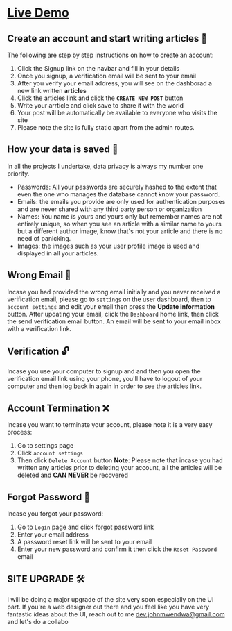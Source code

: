 # [Live Demo](https://developers-home.vercel.app/)

## Create an account and start writing articles 📝
The following are step by step instructions on how to create an account:
1. Click the Signup link on the navbar and fill in your details
2. Once you signup, a verification email will be sent to your email
3. After you verify your email address, you will see on the dashborad a new link written **articles**
4. Click the articles link and click the **`CREATE NEW POST`** button
5. Write your arrticle and click save to share it with the world
6. Your post will be automatically be available to everyone who visits the site
7. Please note the site is fully static apart from the admin routes.

## How your data is saved 🔐
In all the projects I undertake, data privacy is always my number one priority.
- Passwords: All your passwords are securely hashed to the extent that even  the one who manages the database cannot know your password.
- Emails: the emails you provide are only used for authentication purposes and are never shared with any third party person or organization
- Names: You name is yours and yours only but remember names are not entirely unique, so when you see an article with a similar name to yours but a different author image, know that's not your article and there is no need of panicking.
- Images: the images such as your user profile image is used and displayed in all your articles.

## Wrong Email 📧
Incase you had provided the wrong email initially and you never received a verification email, please go to `settings` on the user dashboard, then to `account settings` and edit your email then press the **Update information** button. After updating your email, click the `Dashboard` home link, then click the send verification email button. An email will be sent to your email inbox with a verification link.

## Verification 🔓
Incase you use your computer to signup and and then you open the verification email link using your phone, you'll have to logout of your computer and then log back in again in order to see the articles link.

## Account Termination ❌
Incase you want to terminate your account, please note it is a very easy process:
1. Go to settings page
2. Click `account settings`
3. Then click `Delete Account` button
**Note**: Please note that incase you had written any articles prior to deleting your account, all the articles will be deleted and **CAN NEVER** be recovered

## Forgot Password 🔑
Incase you forgot your password:
1. Go to `Login` page and click forgot password link
2. Enter your email address
3. A password reset link will be sent to your email
4. Enter your new password and confirm it then click the `Reset Password` email
  
## SITE UPGRADE 🛠
I will be doing a major upgrade of the site very soon especially on the UI part. If you're a web designer out there and you feel like you have very fantastic ideas about the UI, 
reach out to me <a href="mailto:dev.johnmwendwa@gmail.com">dev.johnmwendwa@gmail.com</a> and let's do a collabo 




